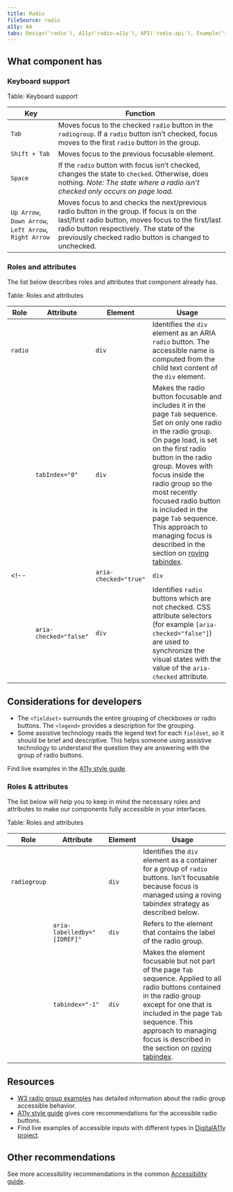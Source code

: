 ```yaml
---
title: Radio
fileSource: radio
a11y: AA
tabs: Design('radio'), A11y('radio-a11y'), API('radio-api'), Example('radio-code'), Changelog('radio-changelog')
---
```


## What component has

### Keyboard support

Table: Keyboard support

| Key                                  | Function                                                                                                                                                                                                                                              |
| ------------------------------------ | ----------------------------------------------------------------------------------------------------------------------------------------------------------------------------------------------------------------------------------------------------- |
| `Tab`                                | Moves focus to the checked `radio` button in the `radiogroup`. If a `radio` button isn’t checked, focus moves to the first `radio` button in the group.                                                                                              |
| `Shift + Tab`                        | Moves focus to the previous focusable element.                                                                                                                                                                                                        |
| `Space`                              | If the `radio` button with focus isn’t checked, changes the state to `checked`. Otherwise, does nothing. _Note: The state where a radio isn’t checked only occurs on page load._                                                                    |
| `Up Arrow`, `Down Arrow`, `Left Arrow`, `Right Arrow` | Moves focus to and checks the next/previous radio button in the group. If focus is on the last/first radio button, moves focus to the first/last radio button respectively. The state of the previously checked radio button is changed to unchecked. |

### Roles and attributes

The list below describes roles and attributes that component already has.

Table: Roles and attributes

| Role  | Attribute              | Element | Usage                                                                                                                                                                                                                                                                                                                                                                                                                                                                    |
| ----- | ---------------------- | ------- | ------------------------------------------------------------------------------------------------------------------------------------------------------------------------------------------------------------------------------------------------------------------------------------------------------------------------------------------------------------------------------------------------------------------------------------------------------------------------ |
| `radio` |                        | `div`   | Identifies the `div` element as an ARIA `radio` button. The accessible name is computed from the child text content of the `div` element.                                                                                                                                                                                                                                                                                                                                |
|       | `tabIndex="0"`         | `div`   | Makes the radio button focusable and includes it in the page `Tab` sequence. Set on only one radio in the radio group. On page load, is set on the first radio button in the radio group. Moves with focus inside the radio group so the most recently focused radio button is included in the page `Tab` sequence. This approach to managing focus is described in the section on [roving tabindex](https://www.w3.org/TR/wai-aria-practices-1.1/#kbd_roving_tabindex). |
<!-- |       | `aria-checked="true"`  | `div`   | Identifies `radio` buttons which is checked. CSS attribute selectors (for example `[aria-checked="true"]`) are used to synchronize the visual states with the value of the `aria-checked` attribute.                                                                                                                                                                                                                                                                            |
|       | `aria-checked="false"` | `div`   | Identifies `radio` buttons which are not checked. CSS attribute selectors (for example `[aria-checked="false"]`) are used to synchronize the visual states with the value of the `aria-checked` attribute.                                                                                                                                                                                                                                                                      | -->

## Considerations for developers

- The `<fieldset>` surrounds the entire grouping of checkboxes or radio buttons. The `<legend>` provides a description for the grouping.
- Some assistive technology reads the legend text for each `fieldset`, so it should be brief and descriptive. This helps someone using assistive technology to understand the question they are answering with the group of radio buttons.

Find live examples in the [A11y style guide](https://a11y-style-guide.com/style-guide/section-forms.html#kssref-forms-radio-buttons).

### Roles & attributes

The list below will help you to keep in mind the necessary roles and attributes to make our components fully accessible in your interfaces.

Table: Roles and attributes

| Role       | Attribute                   | Element | Usage                                                                                                                                                                                                                                                                                                                                           |
| ---------- | --------------------------- | ------- | ----------------------------------------------------------------------------------------------------------------------------------------------------------------------------------------------------------------------------------------------------------------------------------------------------------------------------------------------- |
| `radiogroup` |                             | `div`   | Identifies the `div` element as a container for a group of `radio` buttons. Isn’t focusable because focus is managed using a roving tabindex strategy as described below.                                                                                                                                                                      |
|            | `aria-labelledby="[IDREF]"` | `div`   | Refers to the element that contains the label of the radio group.                                                                                                                                                                                                                                                                               |
|            | `tabindex="-1"`             | `div`   | Makes the element focusable but not part of the page `Tab` sequence. Applied to all radio buttons contained in the radio group except for one that is included in the page `Tab` sequence. This approach to managing focus is described in the section on [roving tabindex](https://www.w3.org/TR/wai-aria-practices-1.1/#kbd_roving_tabindex). |

## Resources

- [W3 radio group examples](https://www.w3.org/TR/wai-aria-practices-1.1/examples/radio/radio-1/radio-1.html) has detailed information about the radio group accessible behavior.
- [A11y style guide](https://a11y-style-guide.com/style-guide/section-forms.html#kssref-forms-radio-buttons) gives core recommendations for the accessible radio buttons.
- Find live examples of accessible inputs with different types in [DigitalA11y project](https://www.digitala11y.com/demos/accessibility-of-html-input-types-examples/).

## Other recommendations

See more accessibility recommendations in the common [Accessibility guide](/core-principles/a11y/a11y).
